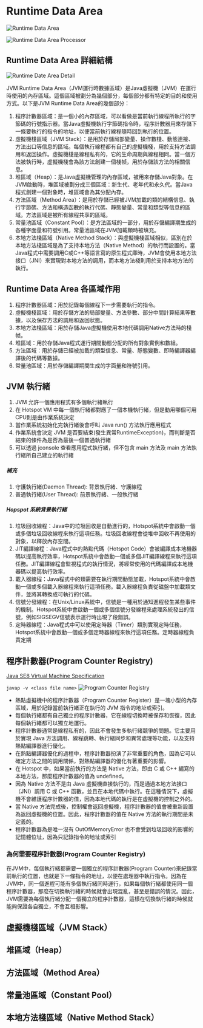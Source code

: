 # Runtime Data Area
![Runtime Data Area](images/runtime_data_area.jpg)

![Runtime Data Area Processor](images/runtime_data_processor.jpg)

## Runtime Data Area 詳細結構
![Runtime Date Area Detail](images/jvm_runtime_area_architceture.jpg)

JVM Runtime Data Area（JVM運行時數據區域）是Java虛擬機（JVM）在運行時使用的內存區域。這個區域被劃分為幾個部分，每個部分都有特定的目的和使用方式。以下是JVM Runtime Data Area的幾個部分：
1. 程序計數器區域：是一個小的內存區域，可以看做是當前執行線程所執行的字節碼的行號指示器。當Java虛擬機執行字節碼指令時，程序計數器用來存儲下一條要執行的指令的地址，以便當前執行線程隨時回到執行的位置。
2. 虛擬機棧區域（JVM Stack）：是用於存儲局部變量、操作數棧、動態連接、方法出口等信息的區域。每個執行線程都有自己的虛擬機棧，用於支持方法調用和返回操作。虛擬機棧是線程私有的，它的生命周期與線程相同。當一個方法被執行時，虛擬機棧會為該方法創建一個棧帧，用於存儲該方法的相關信息。
3. 堆區域（Heap）：是Java虛擬機管理的內存區域，被用來存儲Java對象。在JVM啟動時，堆區域被劃分成三個區域：新生代、老年代和永久代。當Java程式創建一個對象時，堆區域會為其分配內存。
4. 方法區域（Method Area）：是用於存儲已經被JVM加載的類的結構信息、執行字節碼、方法和構造函數的執行代碼、靜態變量、常量和類型等信息的區域。方法區域是被所有線程共享的區域。
5. 常量池區域（Constant Pool）：是方法區域的一部分，用於存儲編譯期生成的各種字面量和符號引用。常量池區域在JVM加載類時被填充。
6. 本地方法棧區域（Native Method Stack）：與虛擬機棧區域相似，區別在於本地方法棧區域是為了支持本地方法（Native Method）的執行而設置的。當Java程式中需要調用C或C++等語言寫的原生程式庫時，JVM會使用本地方法接口（JNI）來實現對本地方法的調用，而本地方法棧則用於支持本地方法的執行。

## Runtime Data Area 各區域作用
1. 程序計數器區域：用於記錄每個線程下一步需要執行的指令。
2. 虛擬機棧區域：用於存儲方法的局部變量、方法參數、部分中間計算結果等數據，以及保存方法的調用和返回狀態。
3. 本地方法棧區域：用於存儲Java虛擬機使用本地代碼調用Native方法時的棧帧。
4. 堆區域：用於存儲Java程式運行期間動態分配的所有對象實例和數組。
5. 方法區域：用於存儲已經被加載的類型信息、常量、靜態變數、即時編譯器編譯後的代碼等數據。
6. 常量池區域：用於存儲編譯期間生成的字面量和符號引用。

## JVM 執行緒
1. JVM 允許一個應用程式有多個執行緒執行
2. 在 Hotspot VM 中每一個執行緒都對應了一個本機執行緒，但是動用哪個可用CPU則是由作業系統決定
3. 當作業系統初始化完執行緒後會呼叫 Java run() 方法執行應用程式
4. 作業系統會決定 JVM 是否要結束(發生異常RuntimeException)，而判斷是否結束的條件為是否為最後一個普通執行緒
5. 可以透過 jconsole 查看應用程式執行緒，但不包含 main 方法及 main 方法執行緒所自己建立的執行緒
##### 補充
1. 守護執行緒(Daemon Thread): 背景執行緒、守護線程
2. 普通執行緒(User Thread): 前景執行緒、一般執行緒

##### Hopspot 系統背景執行緒
1. 垃圾回收線程：Java中的垃圾回收是自動進行的，Hotspot系統中會啟動一個或多個垃圾回收線程來執行這項任務。垃圾回收線程會從堆中回收不再使用的對象，以釋放內存空間。
2. JIT編譯線程：Java程式中的熱點代碼（Hotspot Code）會被編譯成本地機器碼以提高執行效率，Hotspot系統中會啟動一個或多個JIT編譯線程來執行這項任務。JIT編譯線程會監視程式的執行情況，將經常使用的代碼編譯成本地機器碼以提高執行效率。
3. 載入器線程：Java程式中的類需要在執行期間動態加載，Hotspot系統中會啟動一個或多個載入器線程來執行這項任務。載入器線程負責從磁盤中加載類文件，並將其轉換成可執行的代碼。
4. 信號分發線程：在Unix/Linux系統中，信號是一種用於通知進程發生某些事件的機制。Hotspot系統中會啟動一個或多個信號分發線程來處理系統發出的信號，例如SIGSEGV信號表示運行時出現了段錯誤。
5. 定時器線程：Java程式中可以使用定時器（Timer）類別實現定時任務，Hotspot系統中會啟動一個或多個定時器線程來執行這項任務。定時器線程負責定期


## 程序計數器(Program Counter Registry)
[Java SE8 Virtual Machine Specification](https://docs.oracle.com/javase/specs/jvms/se8/html/jvms-2.html#jvms-2.5.1)  

``
javap -v <class file name>
``
![Program Counter Registry](images/pc_index.png)
* 熱點虛擬機中的程序計數器（Program Counter Register）是一塊小型的內存區域，用於記錄當前執行緒正在執行的 JVM 指令的地址或索引。
* 每個執行緒都有自己獨立的程序計數器，它在線程切換時被保存和恢復，因此每個執行緒都可以獨立地運行。
* 程序計數器通常是線程私有的，因此不會發生多執行緒競爭的問題。它主要用於實現 Java 方法調用、線程跳轉、執行緒同步和異常處理等功能，以及支持熱點編譯器進行優化。
* 在熱點編譯器優化的過程中，程序計數器扮演了非常重要的角色，因為它可以確定方法之間的調用關係，對熱點編譯器的優化有著重要的影響。
* 在 Hotspot 中，如果當前執行的方法是 Native 方法，即由 C 或 C++ 編寫的本地方法，那麼程序計數器的值為 undefined。
* 因為 Native 方法不是由 Java 虛擬機直接執行的，而是通過本地方法接口（JNI）調用 C 或 C++ 函數，並且在本地代碼中執行。在這種情況下，虛擬機不會維護程序計數器的值，因為本地代碼的執行是在虛擬機的控制之外的。
* 當 Native 方法完成後，控制權會返回虛擬機，程序計數器的值會被重新設置為返回虛擬機的位置。因此，程序計數器的值在 Native 方法的執行期間是未定義的。
* 程序計數器為是唯一沒有 OutOfMemoryError 也不會受到垃圾回收的影響的記憶體位址，因為只記錄指令的地址或索引

### 為何需要程序計數器(Program Counter Registry)
在JVM中，每個執行緒都需要一個獨立的程序計數器(Program Counter)來紀錄當前執行的位置，也就是下一條指令的地址，以便在處理器中執行指令。因為在JVM中，同一個進程可能有多個執行緒同時運行，如果每個執行緒都使用同一個程序計數器，那麼在切換執行緒的時候就會出現混亂，甚至是錯誤的情況。因此，JVM需要為每個執行緒分配一個獨立的程序計數器，這樣在切換執行緒的時候就能夠保證各自獨立，不會互相影響。

## 虛擬機棧區域（JVM Stack）

## 堆區域（Heap）

## 方法區域（Method Area）

## 常量池區域（Constant Pool）

## 本地方法棧區域（Native Method Stack）
